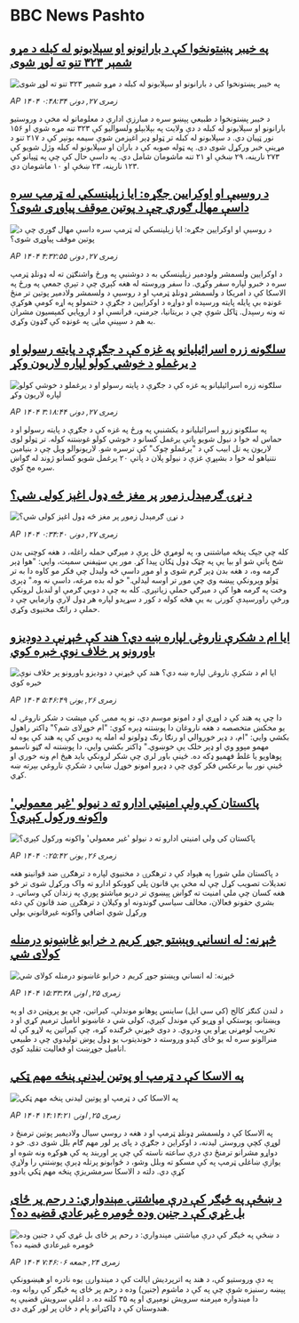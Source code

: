 # BBC News Pashto## [په خيبر پښتونخوا کې د بارانونو او سېلابونو له کبله د مړو شمېر ۳۲۳ تنو ته لوړ شوی](https://www.bbc.com/pashto/articles/c987jde0x99o?at_medium=RSS&at_campaign=rss?at_campaign=githubrss)![په خيبر پښتونخوا کې د بارانونو او سېلابونو له کبله د مړو شمېر ۳۲۳ تنو ته لوړ شوی](https://ichef.bbci.co.uk/ace/ws/240/cpsprodpb/6554/live/f52569a0-7bcc-11f0-9561-e769d2dc3883.png)_AP ۱۴۰۴ زمری ۲۷, دونۍ ۰:۴۸:۳۴_د خيبر پښتونخوا د طبيعي پېښو سره د مبارزې ادارې د معلوماتو له مخې د وروستيو بارانونو او سېلابونو له کبله د دې ولايت په بېلابېلو ولسواليو کې ۳۲۳ تنه مړه شوي او ۱۵۶ نور ټپيان دي. د سېلابونو له کبله تر ټولو ډېر اغېزمن شوې سيمه بونېر کې د ۲۱۷ تنو د مړینې خبر ورکړل شوی دی. په ټوله صوبه کې د باران او سېلابونو له کبله وژل شويو کې ۲۷۳ نارينه، ۲۹ ښځې او ۲۱ تنه ماشومان شامل دي. په داسې حال کې چې په ټپيانو کې ۱۲۳ نارينه، ۲۳ ښځې او ۱۰ ماشومان دي.## [د روسيې او اوکرايين جګړه: ايا زېلينسکي له ټرمپ سره داسې مهال ګوري چې د پوتين موقف پياوړی شوی؟](https://www.bbc.com/pashto/articles/cx2q0n4x1gyo?at_medium=RSS&at_campaign=rss?at_campaign=githubrss)![د روسيې او اوکرايين جګړه: ايا زېلينسکي له ټرمپ سره داسې مهال ګوري چې د پوتين موقف پياوړی شوی؟](https://ichef.bbci.co.uk/ace/ws/240/cpsprodpb/60f2/live/15dd5c20-7b64-11f0-9ae5-8b78450e5cf0.jpg)_AP ۱۴۰۴ زمری ۲۷, دونۍ ۴:۳۲:۵۵_د اوکرايين ولسمشر ولودمير زېلينسکي به د دوشنبې په ورځ واشنګټن ته له ډونلډ ټرمپ سره د خبرو لپاره سفر وکړي. دا سفر وروسته له هغه کېږي چې د تېرې جمعې په ورځ په الاسکا کې د امریکا د ولسمشر ډونلډ ټرمپ او د روسيې د ولسمشر ولادمير پوتین تر منځ غونډه بې پايله پايته ورسېده او دواړه د اوکرايين د جګړې د ختمولو په اړه کومې هوکړې ته ونه رسېدل. ټاکل شوې چې د بريتانيا، جرمني، فرانسې او د اروپايي کمېسيون مشران به هم د سپینې ماڼۍ په غونډه کې ګډون وکړي.## [سلګونه زره اسرائیلیانو په غزه کې د جګړې د پایته رسولو او د یرغملو د خوشي کولو لپاره لاریون وکړ](https://www.bbc.com/pashto/articles/c24zgn384l8o?at_medium=RSS&at_campaign=rss?at_campaign=githubrss)![سلګونه زره اسرائیلیانو په غزه کې د جګړې د پایته رسولو او د یرغملو د خوشي کولو لپاره لاریون وکړ](https://ichef.bbci.co.uk/ace/ws/240/cpsprodpb/adfb/live/1f6a4950-7be2-11f0-83cc-c5da98c419b8.jpg)_AP ۱۴۰۴ زمری ۲۷, دونۍ ۳:۱۸:۴۴_په سلګونو زرو اسرائيليانو د يکشنبې په ورځ په غزه کې د جګړې د پايته رسولو او د حماس له خوا د نيول شويو پاتې يرغمل کسانو د خوشي کولو غوښتنه کوله. تر ټولو لوی لاريون په تل ابيب کې د "يرغملو چوک" کې ترسره شو. لاريونوالو ويل چې د بنيامین نتنياهو له خوا د بشپړې غزې د نيولو پلان د پاتې ۲۰ يرغمل شويو کسانو ژوند له ګواښ سره مخ کوي.## [د نړۍ ګرمېدل زموږ پر مغز څه ډول اغېز کولی شي؟](https://www.bbc.com/pashto/articles/c2kz9g244qeo?at_medium=RSS&at_campaign=rss?at_campaign=githubrss)![د نړۍ ګرمېدل زموږ پر مغز څه ډول اغېز کولی شي؟](https://ichef.bbci.co.uk/ace/ws/240/cpsprodpb/303b/live/cf06cf20-7b77-11f0-ab3e-bd52082cd0ae.png)_AP ۱۴۰۴ زمری ۲۷, دونۍ ۰:۳۴:۴۰_کله چې جېک پنځه میاشتنی و، په لومړي ځل پرې د مېرګي حمله راغله، د هغه کوچنی بدن شخ پاتې شو او بیا یې په چټک ډول ټکان پیدا کړ. مور یې سټیفني سمېت، وایي: "هوا ډېر ګرمه وه، د هغه بدن ډېر ګرم شوی و او موږ داسې څه ولیدل چې فکر مو کاوه دا به تر ټولو وېرونکې پېښه وي چې موږ تر اوسه لیدلې." خو له بده مرغه، داسې نه وه."
ډېری وخت په ګرمه هوا کې د میرګي حملې زیاتېږي. کله به چې د دوبي ګرمې او لندبل لرونکې ورځې راورسېدې کورنۍ به یې هڅه کوله د کور د سړېدو لپاره هر ډول لارې وازمايي چې د حملې د راتګ مخنیوی وکړي.## [ایا ام د شکرې ناروغۍ لپاره ښه دي؟ هند کې څېړنې د دوديزو باورونو پر خلاف نوې خبره کوي](https://www.bbc.com/pashto/articles/c79lx5qz1pgo?at_medium=RSS&at_campaign=rss?at_campaign=githubrss)![ایا ام د شکرې ناروغۍ لپاره ښه دي؟ هند کې څېړنې د دوديزو باورونو پر خلاف نوې خبره کوي](https://ichef.bbci.co.uk/ace/ws/240/cpsprodpb/de16/live/bbf9ec40-7aab-11f0-ab3e-bd52082cd0ae.jpg)_AP ۱۴۰۴ زمری ۲۶, يونۍ ۵:۴۶:۴۹_دا چې په هند کې د اوړي او د امونو موسم دي، نو په ممبۍ کې مېشت د شکر ناروغۍ له یو مخکښ متخصصه د هغه ناروغان دا پوښتنه ډېره کوي: "ام خوړلای شم؟" ډاکتر راهول بکشي وايي: "ام، د ډېر خوږوالي او رنګا رنګ ډولونو له امله په دوبي کې په هند کې یوه له مهمو مېوو وي او ډېر خلک یې خوښوي." ډاکتر بکشي وايي، دا پوښتنه له ګڼو ناسمو پوهاويو یا غلط فهميو ډکه ده. ځينې باور لري چې شکر لرونکي بايد هېڅ ام ونه خوري او ځینې نور بيا برعکس فکر کوي چې د ډېرو امونو خوړل ښايي د شکرې ناروغي بېرته ښه کړي.## [پاکستان کې ولې امنیتي ادارو ته د نيولو 'غیر معمولي' واکونه ورکول کېږي؟](https://www.bbc.com/pashto/articles/c8deyl1gnydo?at_medium=RSS&at_campaign=rss?at_campaign=githubrss)![پاکستان کې ولې امنیتي ادارو ته د نيولو 'غیر معمولي' واکونه ورکول کېږي؟](https://ichef.bbci.co.uk/ace/ws/240/cpsprodpb/e665/live/2b979190-7ab8-11f0-ab3e-bd52082cd0ae.jpg)_AP ۱۴۰۴ زمری ۲۶, يونۍ ۰:۲۵:۴۲_د پاکستان ملي شورا په هېواد کې د ترهګرۍ د مخنیوي لپاره د ترهګرۍ ضد قوانینو هغه تعدیلات تصویب کړل چې له مخې یې قانون پلي کوونکو ادارو ته واک ورکړل شوی تر څو هغه کسان چې ملي امنیت ته ګواښ پېښوي تر دریو میاشتو پورې په زندان کې وساتي. د بشري حقونو فعالان، مخالف سیاسي ګوندونه او وکیلان د ترهګرۍ ضد قانون کې دغه ورکړل شوي اضافي واکونه غیرقانوني بولي## [څېړنه: له انساني وېښتو جوړ کریم د خرابو غاښونو درمنله کولای شي](https://www.bbc.com/pashto/articles/cn84e9yxx0ro?at_medium=RSS&at_campaign=rss?at_campaign=githubrss)![څېړنه: له انساني وېښتو جوړ کریم د خرابو غاښونو درمنله کولای شي](https://ichef.bbci.co.uk/ace/ws/240/cpsprodpb/f63f/live/5fd06ed0-7ab5-11f0-83cc-c5da98c419b8.jpg)_AP ۱۴۰۴ زمری ۲۵, اونۍ ۱۵:۳۳:۳۸_د لندن کنګز کالج (کي سي ایل) ساینس پوهانو موندلې، کیراتین، چې یو پروټین دی او په وېښتانو، پوستکي او وړیو کې موندل کېږي، کولی شي د غاښونو انامیل ترمیم کړي او د تخریب لومړنی پړاو یې ودروي.
د دوی څېړنې څرګنده کړه، چې کیراتین په لاړو کې له منرالونو سره له یو ځای کېدو وروسته د خوندیتوب یو ډول پوښ تولیدوي چې د طبیعي انامیل جوړښت او فعالیت تقلید کوي.## [په الاسکا کې د ټرمپ او پوتین لیدنې پنځه مهم ټکي](https://www.bbc.com/pashto/articles/c1jn9e5y53do?at_medium=RSS&at_campaign=rss?at_campaign=githubrss)![په الاسکا کې د ټرمپ او پوتین لیدنې پنځه مهم ټکي](https://ichef.bbci.co.uk/ace/ws/240/cpsprodpb/daba/live/e35fc7b0-7a9b-11f0-83cc-c5da98c419b8.jpg)_AP ۱۴۰۴ زمری ۲۵, اونۍ ۱۴:۱۴:۲۱_په الاسکا کې د ولسمشر ډونلډ ټرمپ او د هغه د روسي سیال ولادیمیر پوتین ترمنځ د لوړې کچې وروستۍ لیدنه، د اوکراین د جګړې د پای پر لور مهم ګام بلل شوی دی.
خو د دواړو مشرانو ترمنځ دې درې ساعته ناسته کې چې پر اوربند په کې هوکړه ونه شوه او یوازې ښاغلی ټرمپ په کې مسکو ته وبلل وشو، د ځوابونو پرتله ډېرې پوښتنې را ولاړې کړې دي.
دلته د الاسکا سرمشریزې پنځه مهم ټکي یادوو## [د ښځې په ځیګر کې درې میاشتنۍ مېندواري: د رحم پر ځای بل غړي کې د جنین وده څومره غیرعادي قضیه ده؟](https://www.bbc.com/pashto/articles/c0ql7xdx8xpo?at_medium=RSS&at_campaign=rss?at_campaign=githubrss)![د ښځې په ځیګر کې درې میاشتنۍ مېندواري: د رحم پر ځای بل غړي کې د جنین وده څومره غیرعادي قضیه ده؟](https://ichef.bbci.co.uk/ace/ws/240/cpsprodpb/7538/live/c3539730-78e3-11f0-a975-cb151ca452f4.jpg)_AP ۱۴۰۴ زمری ۲۴, جمعه ۷:۴۶:۰۶_په دې وروستیو کې، د هند په اترپردیش ایالت کې د میندوارۍ یوه نادره او هیښوونکې پېښه رسنیزه شوې چې په کې د ماشوم (جنین) وده د رحم پر ځای په ځیګر کې روانه وه.
دا میندواره مېرمنه سرویش نومېږي او په ۳۵ کلنه ده.
د اغلې سرویش قضیې په هندوستان کې د ډاکټرانو پام د ځان پر لور کړی دی.